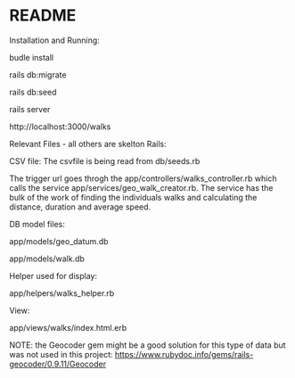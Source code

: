 # README

Installation and Running:

budle install

rails db:migrate

rails db:seed

rails server

http://localhost:3000/walks

Relevant Files - all others are skelton Rails:

CSV file:
The csvfile is being read from db/seeds.rb

The trigger url goes throgh the app/controllers/walks_controller.rb which calls the service app/services/geo_walk_creator.rb.  The service has the bulk of the work of finding the individuals walks and calculating the distance, duration and average speed.

DB model files:

app/models/geo_datum.db

app/models/walk.db

Helper used for display:

app/helpers/walks_helper.rb

View:

app/views/walks/index.html.erb

NOTE: the Geocoder gem might be a good solution for this type of data but was not used in this project: https://www.rubydoc.info/gems/rails-geocoder/0.9.11/Geocoder
